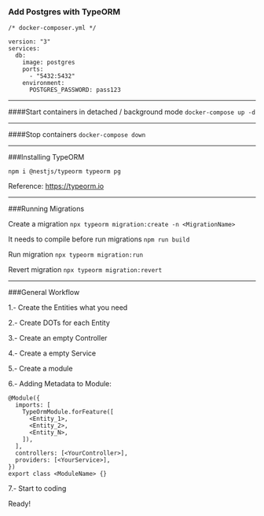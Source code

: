 ### Add Postgres with TypeORM

`/* docker-composer.yml */`

    version: "3"
    services:
      db:
        image: postgres
        ports:
          - "5432:5432"
        environment:
          POSTGRES_PASSWORD: pass123


___
####Start containers in detached / background mode
`docker-compose up -d`

___
####Stop containers
`docker-compose down`

___
###Installing TypeORM

`npm i @nestjs/typeorm typeorm pg`

Reference: https://typeorm.io

___
###Running Migrations

Create a migration `npx typeorm migration:create -n <MigrationName>`

It needs to compile before run migrations `npm run build`

Run migration `npx typeorm migration:run`

Revert migration `npx typeorm migration:revert`

_____________________
###General Workflow

1.- Create the Entities what you need

2.- Create DOTs for each Entity

3.- Create an empty Controller

4.- Create a empty Service

5.- Create a module

6.- Adding Metadata to Module: 

    @Module({
      imports: [
        TypeOrmModule.forFeature([
          <Entity_1>,
          <Entity_2>,
          <Entity_N>,
        ]),
      ],
      controllers: [<YourController>],
      providers: [<YourService>],
    })
    export class <ModuleName> {}

7.- Start to coding

Ready!
